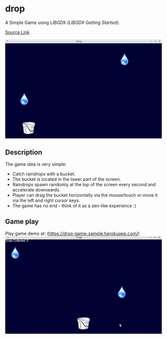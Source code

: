# drop
A Simple Game using LIBGDX _(LIBGDX Getting Started)_.

[Source Link](https://libgdx.com/dev/simple-game/)

![Screenshot](./imgs/screenshot.jpg)

## Description
The game idea is very simple:
 - Catch raindrops with a bucket.
 - The bucket is located in the lower part of the screen.
 - Raindrops spawn randomly at the top of the screen every second and accelerate downwards.
 - Player can drag the bucket horizontally via the mouse/touch or move it via the left and right cursor keys.
 - The game has no end - think of it as a zen-like experience :)

## Game play
Play game demo at: (https://drop-game-sample.herokuapp.com/)
![Game play](./imgs/game_play.gif)